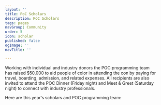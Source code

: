 ```yaml
---
layout: ''
title: PoC Scholars
description: PoC Scholars
tags: pages
navGroup: Community
order: 5
icon: scholar
published: false
ogImage: ''
navTitle: ''

---
```

Working with individual and industry donors the POC programming team has raised $50,000 to aid people of color in attending the con by paying for travel, boarding, admission, and related expenses. All recipients are also invited to attend the POC Dinner (Friday night) and Meet & Greet (Saturday night) to connect with industry professionals.

Here are this year's scholars and POC programming team: